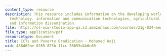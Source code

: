 ```yaml
---
content_type: resource
description: This resource includes information on the developing world, role of information
  technology, information and communication technologies, agricultural prodictivity,
  and information dissemination.
file: https://ol-ocw-studio-app-qa.s3.amazonaws.com/courses/21g-034-media-education-and-the-marketplace-fall-2005/486d62be0285875b11cc55695d4b6c60_MIT21G_034F05_ictspovertye.pdf
file_type: application/pdf
resourcetype: Document
title: ICTs and Poverty Eradication - Mohamed Haji
uid: 486d62be-0285-875b-11cc-55695d4b6c60
---
```

